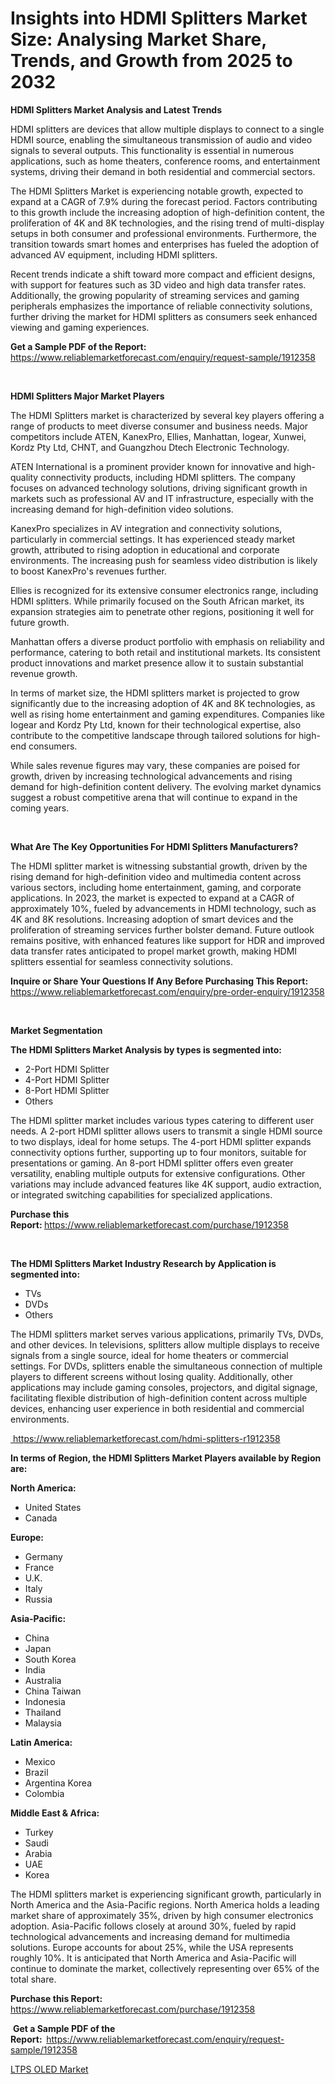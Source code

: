 <p><h1>Insights into HDMI Splitters Market Size: Analysing Market Share, Trends, and Growth from 2025 to 2032</h1></p><p><strong>HDMI Splitters Market Analysis and Latest Trends</strong></p>
<p><p>HDMI splitters are devices that allow multiple displays to connect to a single HDMI source, enabling the simultaneous transmission of audio and video signals to several outputs. This functionality is essential in numerous applications, such as home theaters, conference rooms, and entertainment systems, driving their demand in both residential and commercial sectors.</p><p>The HDMI Splitters Market is experiencing notable growth, expected to expand at a CAGR of 7.9% during the forecast period. Factors contributing to this growth include the increasing adoption of high-definition content, the proliferation of 4K and 8K technologies, and the rising trend of multi-display setups in both consumer and professional environments. Furthermore, the transition towards smart homes and enterprises has fueled the adoption of advanced AV equipment, including HDMI splitters.</p><p>Recent trends indicate a shift toward more compact and efficient designs, with support for features such as 3D video and high data transfer rates. Additionally, the growing popularity of streaming services and gaming peripherals emphasizes the importance of reliable connectivity solutions, further driving the market for HDMI splitters as consumers seek enhanced viewing and gaming experiences.</p></p>
<p><strong>Get a Sample PDF of the Report:&nbsp;</strong> <a href="https://www.reliablemarketforecast.com/enquiry/request-sample/1912358?utm_campaign=1169&utm_medium=2&utm_source=Github&utm_content=ia&utm_term=11022025&utm_id=hdmi-splitters">https://www.reliablemarketforecast.com/enquiry/request-sample/1912358</a></p>
<p>&nbsp;</p>
<p><strong>HDMI Splitters Major Market Players</strong></p>
<p><p>The HDMI Splitters market is characterized by several key players offering a range of products to meet diverse consumer and business needs. Major competitors include ATEN, KanexPro, Ellies, Manhattan, Iogear, Xunwei, Kordz Pty Ltd, CHNT, and Guangzhou Dtech Electronic Technology.</p><p>ATEN International is a prominent provider known for innovative and high-quality connectivity products, including HDMI splitters. The company focuses on advanced technology solutions, driving significant growth in markets such as professional AV and IT infrastructure, especially with the increasing demand for high-definition video solutions.</p><p>KanexPro specializes in AV integration and connectivity solutions, particularly in commercial settings. It has experienced steady market growth, attributed to rising adoption in educational and corporate environments. The increasing push for seamless video distribution is likely to boost KanexPro's revenues further.</p><p>Ellies is recognized for its extensive consumer electronics range, including HDMI splitters. While primarily focused on the South African market, its expansion strategies aim to penetrate other regions, positioning it well for future growth.</p><p>Manhattan offers a diverse product portfolio with emphasis on reliability and performance, catering to both retail and institutional markets. Its consistent product innovations and market presence allow it to sustain substantial revenue growth.</p><p>In terms of market size, the HDMI splitters market is projected to grow significantly due to the increasing adoption of 4K and 8K technologies, as well as rising home entertainment and gaming expenditures. Companies like Iogear and Kordz Pty Ltd, known for their technological expertise, also contribute to the competitive landscape through tailored solutions for high-end consumers.</p><p>While sales revenue figures may vary, these companies are poised for growth, driven by increasing technological advancements and rising demand for high-definition content delivery. The evolving market dynamics suggest a robust competitive arena that will continue to expand in the coming years.</p></p>
<p>&nbsp;</p>
<p><strong>What Are The Key Opportunities For HDMI Splitters Manufacturers?</strong></p>
<p><p>The HDMI splitter market is witnessing substantial growth, driven by the rising demand for high-definition video and multimedia content across various sectors, including home entertainment, gaming, and corporate applications. In 2023, the market is expected to expand at a CAGR of approximately 10%, fueled by advancements in HDMI technology, such as 4K and 8K resolutions. Increasing adoption of smart devices and the proliferation of streaming services further bolster demand. Future outlook remains positive, with enhanced features like support for HDR and improved data transfer rates anticipated to propel market growth, making HDMI splitters essential for seamless connectivity solutions.</p></p>
<p><strong>Inquire or Share Your Questions If Any Before Purchasing This Report:</strong> <a href="https://www.reliablemarketforecast.com/enquiry/pre-order-enquiry/1912358?utm_campaign=1169&utm_medium=2&utm_source=Github&utm_content=ia&utm_term=11022025&utm_id=hdmi-splitters">https://www.reliablemarketforecast.com/enquiry/pre-order-enquiry/1912358</a></p>
<p>&nbsp;</p>
<p><strong>Market Segmentation</strong></p>
<p><strong>The HDMI Splitters Market Analysis by types is segmented into:</strong></p>
<p><ul><li>2-Port HDMI Splitter</li><li>4-Port HDMI Splitter</li><li>8-Port HDMI Splitter</li><li>Others</li></ul></p>
<p><p>The HDMI splitter market includes various types catering to different user needs. A 2-port HDMI splitter allows users to transmit a single HDMI source to two displays, ideal for home setups. The 4-port HDMI splitter expands connectivity options further, supporting up to four monitors, suitable for presentations or gaming. An 8-port HDMI splitter offers even greater versatility, enabling multiple outputs for extensive configurations. Other variations may include advanced features like 4K support, audio extraction, or integrated switching capabilities for specialized applications.</p></p>
<p><strong>Purchase this Report:&nbsp;</strong><a href="https://www.reliablemarketforecast.com/purchase/1912358?utm_campaign=1169&utm_medium=2&utm_source=Github&utm_content=ia&utm_term=11022025&utm_id=hdmi-splitters">https://www.reliablemarketforecast.com/purchase/1912358</a></p>
<p>&nbsp;</p>
<p><strong>The HDMI Splitters Market Industry Research by Application is segmented into:</strong></p>
<p><ul><li>TVs</li><li>DVDs</li><li>Others</li></ul></p>
<p><p>The HDMI splitters market serves various applications, primarily TVs, DVDs, and other devices. In televisions, splitters allow multiple displays to receive signals from a single source, ideal for home theaters or commercial settings. For DVDs, splitters enable the simultaneous connection of multiple players to different screens without losing quality. Additionally, other applications may include gaming consoles, projectors, and digital signage, facilitating flexible distribution of high-definition content across multiple devices, enhancing user experience in both residential and commercial environments.</p></p>
<p><a href="https://www.reliablemarketforecast.com/hdmi-splitters-r1912358?utm_campaign=1169&utm_medium=2&utm_source=Github&utm_content=ia&utm_term=11022025&utm_id=hdmi-splitters">&nbsp;https://www.reliablemarketforecast.com/hdmi-splitters-r1912358</a></p>
<p><strong>In terms of Region, the HDMI Splitters Market Players available by Region are:</strong></p>
<p>
    <p> <strong> North America: </strong>
        <ul>
            <li>United States</li>
            <li>Canada</li>
        </ul>
        </p> 
    <p> <strong> Europe: </strong>
        <ul>
            <li>Germany</li>
            <li>France</li>
            <li>U.K.</li>
            <li>Italy</li>
            <li>Russia</li>
        </ul>
        </p> 
    <p> <strong> Asia-Pacific: </strong>
        <ul>
            <li>China</li>
            <li>Japan</li>
            <li>South Korea</li>
            <li>India</li>
            <li>Australia</li>
            <li>China Taiwan</li>
            <li>Indonesia</li>
            <li>Thailand</li>
            <li>Malaysia</li>
        </ul>
        </p> 
    <p> <strong> Latin America: </strong>
        <ul>
            <li>Mexico</li>
            <li>Brazil</li>
            <li>Argentina Korea</li>
            <li>Colombia</li>
        </ul>
        </p> 
    <p> <strong> Middle East & Africa: </strong>
        <ul>
            <li>Turkey</li>
            <li>Saudi</li>
            <li>Arabia</li>
            <li>UAE</li>
            <li>Korea</li>
        </ul>
    </p>
    </p>
<p><p>The HDMI splitters market is experiencing significant growth, particularly in North America and the Asia-Pacific regions. North America holds a leading market share of approximately 35%, driven by high consumer electronics adoption. Asia-Pacific follows closely at around 30%, fueled by rapid technological advancements and increasing demand for multimedia solutions. Europe accounts for about 25%, while the USA represents roughly 10%. It is anticipated that North America and Asia-Pacific will continue to dominate the market, collectively representing over 65% of the total share.</p></p>
<p><strong>Purchase this Report: </strong><a href="https://www.reliablemarketforecast.com/purchase/1912358?utm_campaign=1169&utm_medium=2&utm_source=Github&utm_content=ia&utm_term=11022025&utm_id=hdmi-splitters">https://www.reliablemarketforecast.com/purchase/1912358</a></p>
<p>&nbsp;<strong>Get a Sample PDF of the Report:&nbsp;&nbsp;</strong><a href="https://www.reliablemarketforecast.com/enquiry/request-sample/1912358?utm_campaign=1169&utm_medium=2&utm_source=Github&utm_content=ia&utm_term=11022025&utm_id=hdmi-splitters">https://www.reliablemarketforecast.com/enquiry/request-sample/1912358</a></p>
<p><strong></strong></p>
<p><p><a href="https://github.com/pizolina/Market-Research-Report-List-7/blob/main/ltps-oled-market.md?utm_campaign=1169&utm_medium=2&utm_source=Github&utm_content=ia&utm_term=11022025&utm_id=hdmi-splitters">LTPS OLED Market</a></p></p>